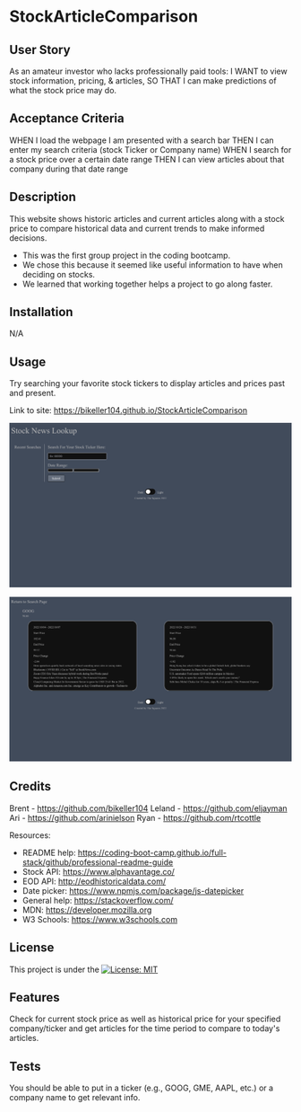 # StockArticleComparison

## User Story

As an amateur investor who lacks professionally paid tools:
I WANT to view stock information, pricing, & articles,
SO THAT I can make predictions of what the stock price may do.

## Acceptance Criteria

WHEN I load the webpage I am presented with a search bar
THEN I can enter my search criteria (stock Ticker or Company name)
WHEN I search for a stock price over a certain date range
THEN I can view articles about that company during that date range

## Description

This website shows historic articles and current articles along with a stock price to compare historical data and current trends to make informed decisions.

- This was the first group project in the coding bootcamp.
- We chose this because it seemed like useful information to have when deciding on stocks.
- We learned that working together helps a project to go along faster.

## Installation

N/A

## Usage

Try searching your favorite stock tickers to display articles and prices past and present.

Link to site: https://bikeller104.github.io/StockArticleComparison

![Screenshot](./screenshot.png)

![Screenshot](./screenshot2.png)

## Credits

Brent - https://github.com/bikeller104
Leland - https://github.com/eljayman
Ari - https://github.com/arinielson
Ryan - https://github.com/rtcottle

Resources:

- README help: https://coding-boot-camp.github.io/full-stack/github/professional-readme-guide
- Stock API: https://www.alphavantage.co/
- EOD API: http://eodhistoricaldata.com/
- Date picker: https://www.npmjs.com/package/js-datepicker
- General help: https://stackoverflow.com/
- MDN: https://developer.mozilla.org
- W3 Schools: https://www.w3schools.com

## License

This project is under the [![License: MIT](https://img.shields.io/badge/License-MIT-yellow.svg)](./LICENSE)

## Features

Check for current stock price as well as historical price for your specified company/ticker and get articles for the time period to compare to today's articles.

## Tests

You should be able to put in a ticker (e.g., GOOG, GME, AAPL, etc.) or a company name to get relevant info.
